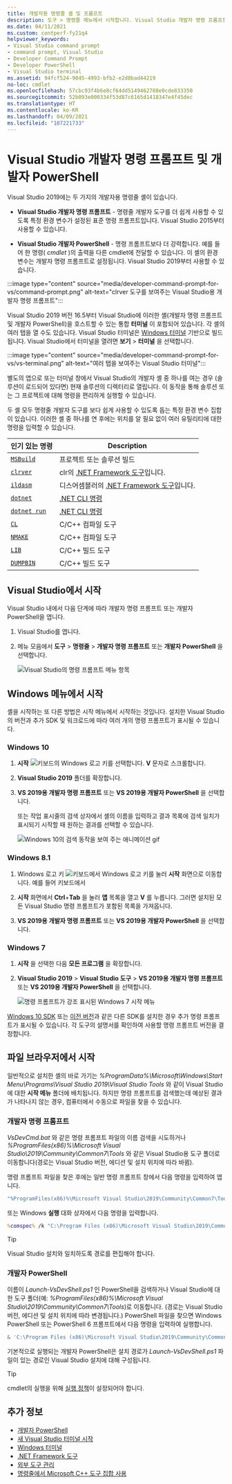 ```yaml
---
title: 개발자용 명령줄 셸 및 프롬프트
description: 도구 > 명령줄 메뉴에서 시작합니다. Visual Studio 개발자 명령 프롬프트, 개발자 PowerShell 및 터미널을 통해 .NET 및 C++ 도구를 더욱 손쉽게 사용할 수 있습니다.
ms.date: 04/11/2021
ms.custom: contperf-fy21q4
helpviewer_keywords:
- Visual Studio command prompt
- command prompt, Visual Studio
- Developer Command Prompt
- Developer PowerShell
- Visual Studio terminal
ms.assetid: 94fcf524-9045-4993-bfb2-e2d8bad44219
no-loc: cmdlet
ms.openlocfilehash: 57cbc93f4b6e8cf64dd5149462788e0cde833350
ms.sourcegitcommit: 52b093e000334f53d87c6165d1418347e4f45dec
ms.translationtype: HT
ms.contentlocale: ko-KR
ms.lasthandoff: 04/09/2021
ms.locfileid: "107221733"
---
```

# <a name="visual-studio-developer-command-prompt-and-developer-powershell"></a>Visual Studio 개발자 명령 프롬프트 및 개발자 PowerShell

Visual Studio 2019에는 두 가지의 개발자용 명령줄 셸이 있습니다.

- **Visual Studio 개발자 명령 프롬프트** - 명령줄 개발자 도구를 더 쉽게 사용할 수 있도록 특정 환경 변수가 설정된 표준 명령 프롬프트입니다. Visual Studio 2015부터 사용할 수 있습니다.

- **Visual Studio 개발자 PowerShell** - 명령 프롬프트보다 더 강력합니다. 예를 들어 한 명령( *cmdlet* )의 출력을 다른 cmdlet에 전달할 수 있습니다. 이 셸의 환경 변수는 개발자 명령 프롬프트로 설정됩니다. Visual Studio 2019부터 사용할 수 있습니다.


:::image type="content" source="media/developer-command-prompt-for-vs/command-prompt.png" alt-text="clrver 도구를 보여주는 Visual Studio용 개발자 명령 프롬프트":::

Visual Studio 2019 버전 16.5부터 Visual Studio에 이러한 셸(개발자 명령 프롬프트 및 개발자 PowerShell)을 호스트할 수 있는 통합 **터미널** 이 포함되어 있습니다. 각 셸의 여러 탭을 열 수도 있습니다. Visual Studio 터미널은 [Windows 터미널](/windows/terminal/) 기반으로 빌드됩니다. Visual Studio에서 터미널을 열려면 **보기** > **터미널** 을 선택합니다.

:::image type="content" source="media/developer-command-prompt-for-vs/vs-terminal.png" alt-text="여러 탭을 보여주는 Visual Studio 터미널":::

별도의 앱으로 또는 터미널 창에서 Visual Studio의 개발자 셸 중 하나를 여는 경우 (솔루션이 로드되어 있다면) 현재 솔루션의 디렉터리로 열립니다. 이 동작을 통해 솔루션 또는 그 프로젝트에 대해 명령을 편리하게 실행할 수 있습니다.

두 셸 모두 명령줄 개발자 도구를 보다 쉽게 사용할 수 있도록 돕는 특정 환경 변수 집합이 있습니다. 이러한 셸 중 하나를 연 후에는 위치를 알 필요 없이 여러 유틸리티에 대한 명령을 입력할 수 있습니다. 

|인기 있는 명령|Description|
|--|--|
|[`MSBuild`](../../msbuild/msbuild-command-line-reference.md)|프로젝트 또는 솔루션 빌드|
|[`clrver`](/dotnet/framework/tools/clrver-exe-clr-version-tool)| clr의 [.NET Framework 도구](/dotnet/framework/tools/index)입니다.|
|[`ildasm`](/dotnet/framework/tools/ildasm-exe-il-disassembler)|디스어셈블러의 [.NET Framework 도구](/dotnet/framework/tools/index)입니다.|
|[`dotnet`](/dotnet/core/tools/dotnet)|[.NET CLI 명령](/dotnet/core/tools/index)|
|[`dotnet run`](/dotnet/core/tools/dotnet-run)|[.NET CLI 명령](/dotnet/core/tools/index)|
|[`CL`](/cpp/build/reference/compiler-command-line-syntax)|C/C++ 컴파일 도구|
|[`NMAKE`](/cpp/build/reference/running-nmake)|C/C++ 컴파일 도구|
|[`LIB`](/cpp/build/reference/lib-reference)| C/C++ 빌드 도구|
|[`DUMPBIN`](/cpp/build/reference/dumpbin-reference)| C/C++ 빌드 도구|


## <a name="start-in-visual-studio"></a>Visual Studio에서 시작

Visual Studio 내에서 다음 단계에 따라 개발자 명령 프롬프트 또는 개발자 PowerShell을 엽니다.

1. Visual Studio를 엽니다.

1. 메뉴 모음에서 **도구** > **명령줄** > **개발자 명령 프롬프트** 또는 **개발자 PowerShell** 을 선택합니다.

   ![Visual Studio의 명령 프롬프트 메뉴 항목](./media/developer-command-prompt-for-vs/vs-menu.png)

## <a name="start-from-windows-menu"></a>Windows 메뉴에서 시작

셸을 시작하는 또 다른 방법은 시작 메뉴에서 시작하는 것입니다. 설치한 Visual Studio의 버전과 추가 SDK 및 워크로드에 따라 여러 개의 명령 프롬프트가 표시될 수 있습니다. 

### <a name="windows-10"></a>Windows 10

1. **시작** ![키보드의 Windows 로고 키](./media/developer-command-prompt-for-vs/windows-logo-key-graphic.png)를 선택합니다. **V** 문자로 스크롤합니다.

1. **Visual Studio 2019** 폴더를 확장합니다.

1. **VS 2019용 개발자 명령 프롬프트** 또는 **VS 2019용 개발자 PowerShell** 을 선택합니다.

   또는 작업 표시줄의 검색 상자에서 셸의 이름을 입력하고 결과 목록에 검색 일치가 표시되기 시작할 때 원하는 결과를 선택할 수 있습니다.

   ![Windows 10의 검색 동작을 보여 주는 애니메이션 gif](./media/developer-command-prompt-for-vs/windows-10-search.gif)

### <a name="windows-81"></a>Windows 8.1

1. Windows 로고 키 ![키보드에서 Windows 로고 키](./media/developer-command-prompt-for-vs/windows-logo-key-graphic.png)를 눌러 **시작** 화면으로 이동합니다. 예를 들어 키보드에서

1. **시작** 화면에서 **Ctrl**+**Tab** 을 눌러 **앱** 목록을 열고 **V** 를 누릅니다. 그러면 설치된 모든 Visual Studio 명령 프롬프트가 포함된 목록을 가져옵니다.

1. **VS 2019용 개발자 명령 프롬프트** 또는 **VS 2019용 개발자 PowerShell** 을 선택합니다.

### <a name="windows-7"></a>Windows 7

1. **시작** 을 선택한 다음 **모든 프로그램** 을 확장합니다.

1. **Visual Studio 2019** > **Visual Studio 도구** > **VS 2019용 개발자 명령 프롬프트** 또는 **VS 2019용 개발자 PowerShell** 을 선택합니다.

   ![명령 프롬프트가 강조 표시된 Windows 7 시작 메뉴](./media/developer-command-prompt-for-vs/windows-7-menu.png)

[Windows 10 SDK](https://developer.microsoft.com/windows/downloads/windows-10-sdk) 또는 [이전 버전](https://developer.microsoft.com/windows/downloads/sdk-archive)과 같은 다른 SDK를 설치한 경우 추가 명령 프롬프트가 표시될 수 있습니다. 각 도구의 설명서를 확인하여 사용할 명령 프롬프트 버전을 결정합니다.

## <a name="start-from-file-browser"></a>파일 브라우저에서 시작 

일반적으로 설치한 셸의 바로 가기는 *%ProgramData%\Microsoft\Windows\Start Menu\Programs\Visual Studio 2019\Visual Studio Tools* 와 같이 Visual Studio에 대한 **시작 메뉴** 폴더에 배치됩니다. 하지만 명령 프롬프트를 검색했는데 예상된 결과가 나타나지 않는 경우, 컴퓨터에서 수동으로 파일을 찾을 수 있습니다.

### <a name="developer-command-prompt"></a>개발자 명령 프롬프트

*VsDevCmd.bat* 와 같은 명령 프롬프트 파일의 이름 검색을 시도하거나 *%ProgramFiles(x86)%\Microsoft Visual Studio\2019\Community\Common7\Tools* 와 같은 Visual Studio용 도구 폴더로 이동합니다(경로는 Visual Studio 버전, 에디션 및 설치 위치에 따라 바뀜).

명령 프롬프트 파일을 찾은 후에는 일반 명령 프롬프트 창에서 다음 명령을 입력하여 엽니다.

```cmd
"%ProgramFiles(x86)%\Microsoft Visual Studio\2019\Community\Common7\Tools\VsDevCmd.bat"
```

또는 Windows **실행** 대화 상자에서 다음 명령을 입력합니다.

```cmd
%comspec% /k "C:\Program Files (x86)\Microsoft Visual Studio\2019\Community\Common7\Tools\VsDevCmd.bat"
```

> [!TIP]
> Visual Studio 설치와 일치하도록 경로를 편집해야 합니다.

### <a name="developer-powershell"></a>개발자 PowerShell

이름이 *Launch-VsDevShell.ps1* 인 PowerShell을 검색하거나 Visual Studio에 대한 도구 폴더(예: *%ProgramFiles(x86)%\Microsoft Visual Studio\2019\Community\Common7\Tools*)로 이동합니다. (경로는 Visual Studio 버전, 에디션 및 설치 위치에 따라 변경됩니다.) PowerShell 파일을 찾으면 Windows PowerShell 또는 PowerShell 6 프롬프트에서 다음 명령을 입력하여 실행합니다.

```powershell
& 'C:\Program Files (x86)\Microsoft Visual Studio\2019\Community\Common7\Tools\Launch-VsDevShell.ps1'
```

기본적으로 실행되는 개발자 PowerShell은 설치 경로가 *Launch-VsDevShell.ps1* 파일이 있는 경로인 Visual Studio 설치에 대해 구성됩니다.

> [!TIP]
> cmdlet의 실행을 위해 [실행 정책](/powershell/module/microsoft.powershell.core/about/about_execution_policies)이 설정되어야 합니다.

## <a name="see-also"></a>추가 정보

- [개발자 PowerShell](https://devblogs.microsoft.com/visualstudio/the-powershell-you-know-and-love-now-with-a-side-of-visual-studio/)
- [새 Visual Studio 터미널 시작](https://devblogs.microsoft.com/visualstudio/say-hello-to-the-new-visual-studio-terminal/)
- [Windows 터미널](/windows/terminal/)
- [.NET Framework 도구](/dotnet/framework/tools/index)
- [외부 도구 관리](../managing-external-tools.md)
- [명령줄에서 Microsoft C++ 도구 집합 사용](/cpp/build/building-on-the-command-line)
